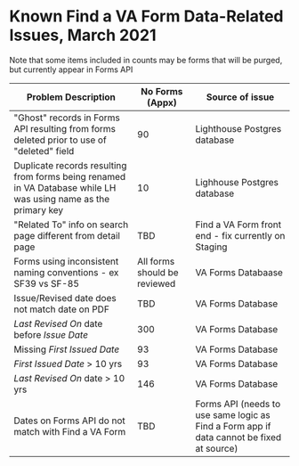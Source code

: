 # Known Find a VA Form Data-Related Issues, March 2021
Note that some items included in counts may be forms that will be purged, but currently appear in Forms API

| Problem Description    | No Forms (Appx)          | Source of issue |
|---------|-------------------|-------------------|
| "Ghost" records in Forms API resulting from forms deleted  prior to use of "deleted" field | 90  | Lighthouse Postgres database |
| Duplicate records resulting from forms being renamed in VA Database while LH was using name as the primary key | 10 | Lighhouse Postgres database |
| "Related To" info on search page different from detail page | TBD | Find a VA Form front end - fix currently on Staging  |
| Forms using inconsistent naming conventions - ex SF39 vs SF-85 | All forms should be reviewed  | VA Forms Databaase  |
| Issue/Revised date does not match date on PDF | TBD | VA Forms Database
| *Last Revised On* date before *Issue Date* | 300 | VA Forms Database |
| Missing *First Issued Date* | 93 | VA Forms Database |
| *First Issued Date* > 10 yrs | 93 | VA Forms Database |
| *Last Revised On* date > 10 yrs | 146  | VA Forms Database | 
| Dates on Forms API do not match with Find a VA Form | TBD | Forms API (needs to use same logic as Find a Form app if data cannot be fixed at source)|
